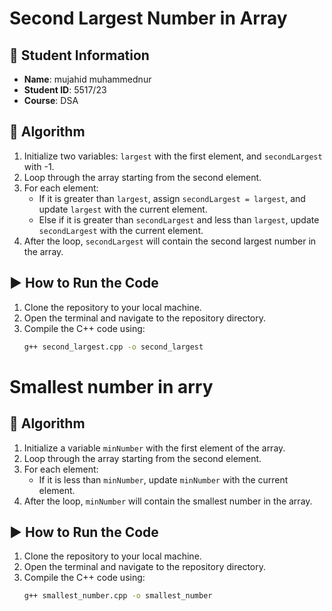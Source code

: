 # Second Largest Number in Array

## 👤 Student Information
- **Name**: mujahid muhammednur
- **Student ID**: 5517/23
- **Course**: DSA 

## 🧠 Algorithm
1. Initialize two variables: `largest` with the first element, and `secondLargest` with -1.
2. Loop through the array starting from the second element.
3. For each element:
   - If it is greater than `largest`, assign `secondLargest = largest`, and update `largest` with the current element.
   - Else if it is greater than `secondLargest` and less than `largest`, update `secondLargest` with the current element.
4. After the loop, `secondLargest` will contain the second largest number in the array.

## ▶️ How to Run the Code
1. Clone the repository to your local machine.
2. Open the terminal and navigate to the repository directory.
3. Compile the C++ code using:
   ```bash
   g++ second_largest.cpp -o second_largest

# Smallest number in arry

   ## 🧠 Algorithm
1. Initialize a variable `minNumber` with the first element of the array.
2. Loop through the array starting from the second element.
3. For each element:
   - If it is less than `minNumber`, update `minNumber` with the current element.
4. After the loop, `minNumber` will contain the smallest number in the array.

## ▶️ How to Run the Code
1. Clone the repository to your local machine.
2. Open the terminal and navigate to the repository directory.
3. Compile the C++ code using:
   ```bash
   g++ smallest_number.cpp -o smallest_number